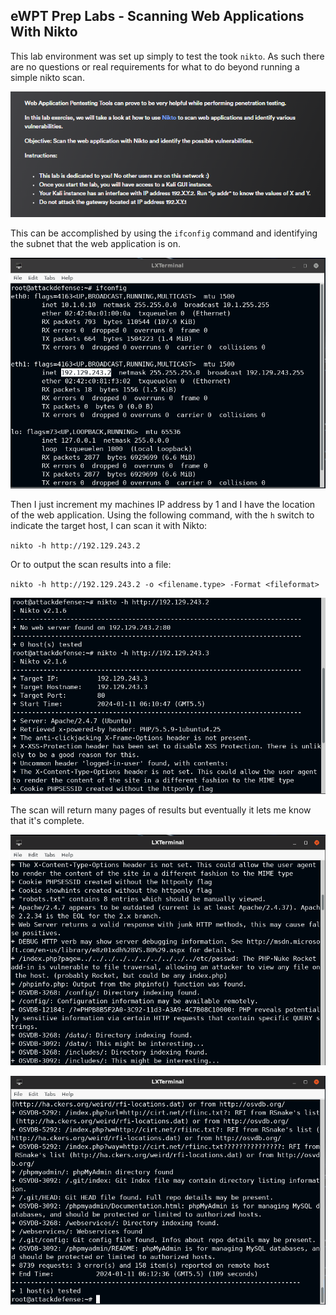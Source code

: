 ## **eWPT Prep Labs - Scanning Web Applications With Nikto**

This lab environment was set up simply to test the took `nikto`. As such there are no questions or real requirements for what to do beyond running a simple nikto scan. 

![lab1 intro](/docs/assets/images/ewpt/labs/nikto/01.png)

This can be accomplished by using the `ifconfig` command and identifying the subnet that the web application is on. 

![ifconfig](/docs/assets/images/ewpt/labs/nikto/02.png)

Then I just increment my machines IP address by 1 and I have the location of the web application. Using the following command, with the `h` switch to indicate the target host, I can scan it with Nikto: 

`nikto -h http://192.129.243.2` 

Or to output the scan results into a file: 

`nikto -h http://192.129.243.2 -o <filename.type> -Format <fileformat>` 

![nikto command](/docs/assets/images/ewpt/labs/nikto/03.png)

The scan will return many pages of results but eventually it lets me know that it's complete. 

![output2](/docs/assets/images/ewpt/labs/nikto/04.png)

![complete](/docs/assets/images/ewpt/labs/nikto/05.png)
